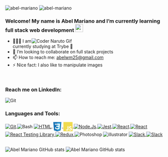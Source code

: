 <div style="display: inline_block">
<img align="center" alt="abel-mariano" src="https://komarev.com/ghpvc/?username=abel-mariano&label=Profile%20views&color=0e75b6&style=flat">
<img align="center" alt="abel-mariano" src="https://img.shields.io/github/followers/abel-mariano.svg?style=social&label=Follow&maxAge=2592000">
</div>

### Welcome! My name is Abel Mariano and I’m currently learning full stack web development <img src="https://media.giphy.com/media/hvRJCLFzcasrR4ia7z/giphy.gif" width="25px" height="25px">

<img align="right" src="https://user-images.githubusercontent.com/120792207/234715994-840251ae-6f04-4995-8874-ca3f9f7972df.gif" alt="Coder Naruto Gif" width="420">

- 🧑🏻‍💻 I am currently studying at Trybe 💚
- 🤝 I’m looking to collaborate on full stack projects
- 📫 How to reach me: abelwm25@gmail.com
- ⚡ Nice fact: I also like to manipulate images
<br />

### Reach me on LinkedIn:
<a href="https://www.linkedin.com/in/abelmariano/">
  <img align="left" alt="Git" height="30" src="https://raw.githubusercontent.com/peterthehan/peterthehan/master/assets/linkedin.svg" />
</a>
<br />

### Languages and Tools:

<div style="display: inline_block">
<a href="https://git-scm.com/">
  <img align="center" alt="Git" height="30" src="https://cdn.jsdelivr.net/gh/devicons/devicon/icons/git/git-original.svg" title = "Git">
</a>
<img align="center" alt="Bash" height="30" src="https://cdn.jsdelivr.net/gh/devicons/devicon/icons/bash/bash-original.svg" title = "Bash">
<a href="https://developer.mozilla.org/pt-BR/docs/Web/HTML">
  <img align="center" alt="HTML" height="30" src="https://cdn.jsdelivr.net/gh/devicons/devicon/icons/html5/html5-original.svg" title = "Html5">
</a>
<a href="https://developer.mozilla.org/pt-BR/docs/Web/CSS">
  <img align="center" alt="CSS" height="30" src="https://raw.githubusercontent.com/devicons/devicon/master/icons/css3/css3-original.svg" title = "Css3">
</a>
<a href="https://developer.mozilla.org/pt-BR/docs/Web/JavaScript">
  <img align="center" alt="Js" height="30" src="https://raw.githubusercontent.com/devicons/devicon/master/icons/javascript/javascript-plain.svg" title = "Javascript">
</a>
<a href="https://nodejs.org/en/docs">
  <img align="center" alt="Node.Js" height="30" src="https://cdn.jsdelivr.net/gh/devicons/devicon/icons/nodejs/nodejs-original.svg" title = "Node.Js">
</a>
<a href="https://jestjs.io/pt-BR/docs/getting-started">
  <img align="center" alt="Jest" height="30" src="https://cdn.jsdelivr.net/gh/devicons/devicon/icons/jest/jest-plain.svg" title = "Jest">
</a>
<a href="https://react.dev/learn">
  <img align="center" alt="React" height="30" src="https://cdn.jsdelivr.net/gh/devicons/devicon/icons/react/react-original.svg" title = "React">
</a>
<a href="https://vitejs.dev/guide/">
  <img align="center" alt="React" height="30" src="https://github.com/abel-mariano/trybe-exercicios/assets/120792207/881678ee-b8d2-4c0b-977f-c5ed94faad81" title = "Vite">
</a>
<a href="https://testing-library.com/docs/react-testing-library/intro">
  <img align="center" alt="React Testing Library" height="30" src="https://github.com/abel-mariano/trybe-exercicios/assets/120792207/6b372281-5c1f-4f49-82de-53ff951f6713" title = "React Testing Library">
</a>
<a href="https://redux.js.org/introduction/getting-started">
  <img align="center" alt="Redux" height="30" src="https://cdn.jsdelivr.net/gh/devicons/devicon/icons/redux/redux-original.svg" title = "Redux">
</a>
<img align="center" alt="Photoshop" height="30" src="https://cdn.jsdelivr.net/gh/devicons/devicon/icons/photoshop/photoshop-line.svg" title = "Photoshop">
<img align="center" alt="illustrator" height="30" src="https://cdn.jsdelivr.net/gh/devicons/devicon/icons/illustrator/illustrator-line.svg" title = "Illustrator">
<a href="https://slack.com/intl/pt-br">
  <img align="center" alt="Slack" height="30" src="https://cdn.jsdelivr.net/gh/devicons/devicon/icons/slack/slack-original.svg" title = "Slack">
</a>
<a href="https://trello.com/pt-BR">
  <img align="center" alt="Slack" height="30" src="https://cdn.jsdelivr.net/gh/devicons/devicon/icons/trello/trello-plain.svg" title = "Trello">
</a>
</div>
<br />

![Abel Mariano GitHub stats](https://github-readme-stats.vercel.app/api?username=abel-mariano&theme=blue-green)
![Abel Mariano GitHub stats](https://github-readme-stats.vercel.app/api/top-langs/?username=abel-mariano&theme=blue-green)
